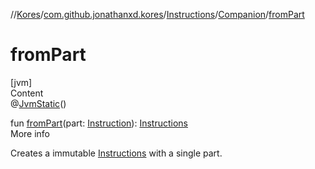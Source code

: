 //[Kores](../../../index.md)/[com.github.jonathanxd.kores](../../index.md)/[Instructions](../index.md)/[Companion](index.md)/[fromPart](from-part.md)



# fromPart  
[jvm]  
Content  
@[JvmStatic](https://kotlinlang.org/api/latest/jvm/stdlib/kotlin.jvm/-jvm-static/index.html)()  
  
fun [fromPart](from-part.md)(part: [Instruction](../../-instruction/index.md)): [Instructions](../index.md)  
More info  


Creates a immutable [Instructions](../index.md) with a single part.

  




